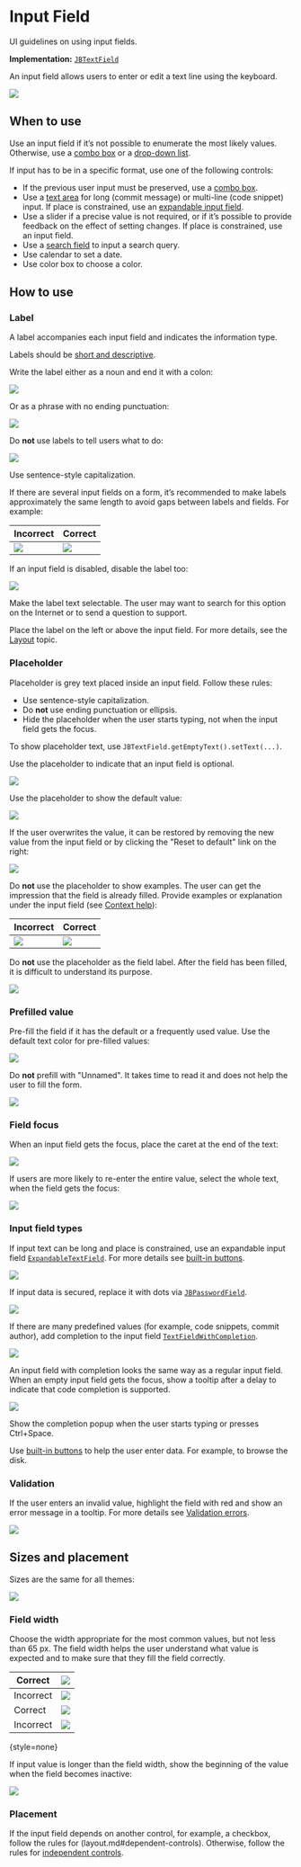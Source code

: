 <!-- Copyright 2000-2024 JetBrains s.r.o. and contributors. Use of this source code is governed by the Apache 2.0 license. -->

# Input Field

<link-summary>UI guidelines on using input fields.</link-summary>

<tldr>

**Implementation:** [`JBTextField`](%gh-ic%/platform/platform-api/src/com/intellij/ui/components/JBTextField.java)

</tldr>

An input field allows users to enter or edit a text line using the keyboard.

![](input_field_example.png)


## When to use

Use an input field if it’s not possible to enumerate the most likely values. Otherwise, use a [combo box](combo_box.md) or a [drop-down list](drop_down.md).

If input has to be in a specific format, use one of the following controls:

* If the previous user input must be preserved, use a [combo box](combo_box.md).
* Use a [text area](text_area.md) for long (commit message) or multi-line (code snippet) input. If place is constrained, use an [expandable input field](#input-field-types).
* Use a slider if a precise value is not required, or if it’s possible to provide feedback on the effect of setting changes. If place is constrained, use an input field.
* Use a [search field](search_field.md) to input a search query.
* Use calendar to set a date.
* Use color box to choose a color.


## How to use

### Label

A label accompanies each input field and indicates the information type.

Labels should be [short and descriptive](writing_short.md).

Write the label either as a noun and end it with a colon:

![](label_noun.png)

Or as a phrase with no ending punctuation:

![](label_sentence.png)


Do **not** use labels to tell users what to do:

![](user_action.png)

Use sentence-style capitalization.

If there are several input fields on a form, it’s recommended to make labels approximately the same length to avoid gaps between labels and fields. For example:

| <format color="Red" style="bold">Incorrect</format> | <format color="Green" style="bold">Correct</format> |
|-----------------------------------------------------|-----------------------------------------------------|
| ![](several_labels_length.png)                      | ![](several_labels_length_1.png)                    |

If an input field is disabled, disable the label too:

![](label_disabled.png)

Make the label text selectable. The user may want to search for this option on the Internet or to send a question to support.

Place the label on the left or above the input field. For more details, see the [Layout](layout.md) topic.


### Placeholder
Placeholder is grey text placed inside an input field. Follow these rules:
* Use sentence-style capitalization.
* Do **not** use ending punctuation or ellipsis.
* Hide the placeholder when the user starts typing, not when the input field gets the focus.

To show placeholder text, use `JBTextField.getEmptyText().setText(...)`.

Use the placeholder to indicate that an input field is optional.

![](placeholder_optional.png)

Use the placeholder to show the default value:

![](placeholder_default.png)

If the user overwrites the value, it can be restored by removing the new value from the input field or by clicking the "Reset to default" link on the right:

![](placeholder_reset.png)

Do **not** use the placeholder to show examples. The user can get the impression that the field is already filled. Provide examples or explanation under the input field (see [Context help](context_help.md)):

| <format color="Red" style="bold">Incorrect</format> | <format color="Green" style="bold">Correct</format> |
|-----------------------------------------------------|-----------------------------------------------------|
| ![](placeholder_examples.png)                       | ![](placeholder_examples_1.png)                     |

Do **not** use the placeholder as the field label. After the field has been filled, it is difficult to understand its purpose.

![](placeholder_label.png)

### Prefilled value
Pre-fill the field if it has the default or a frequently used value. Use the default text color for pre-filled values:

![](prefill.png)

Do **not** prefill with "Unnamed". It takes time to read it and does not help the user to fill the form.

![](prefill_unnamed.png)

### Field focus
When an input field gets the focus, place the caret at the end of the text:

![](focus_end.png)

If users are more likely to re-enter the entire value, select the whole text, when the field gets the focus:

![](focus_all.png)


### Input field types

If input text can be long and place is constrained, use an expandable input field [`ExpandableTextField`](%gh-ic%/platform/platform-api/src/com/intellij/ui/components/fields/ExpandableTextField.java).
For more details see [built-in buttons](built_in_button.md#expand-field).

![](expandable_1.png)

If input data is secured, replace it with dots via [`JBPasswordField`](%gh-ic%/platform/platform-api/src/com/intellij/ui/components/JBPasswordField.java).

![](password.png)

If there are many predefined values (for example, code snippets, commit author), add completion to the input field [`TextFieldWithCompletion`](%gh-ic%/platform/platform-impl/src/com/intellij/util/textCompletion/TextFieldWithCompletion.java).

![](input_field_completion.png)

An input field with completion looks the same way as a regular input field. When an empty input field gets the focus, show a tooltip after a delay to indicate that code completion is supported.

![](completion_tooltip.png)

Show the completion popup when the user starts typing or presses <shortcut>Ctrl+Space</shortcut>.

Use [built-in buttons](built_in_button.md) to help the user enter data. For example, to browse the disk.


### Validation
If the user enters an invalid value, highlight the field with red and show an error message in a tooltip. For more details see [Validation errors](validation_errors.md).

![](input_field_error.png)


## Sizes and placement

Sizes are the same for all themes:

![](input_field_sizes.png)

### Field width

Choose the width appropriate for the most common values, but not less than 65 px. The field width helps the user understand what value is expected and to make sure that they fill the field correctly.

| <format color="Green" style="bold">Correct</format> | ![](input_field_size_1.png) |
|-----------------------------------------------------|-----------------------------|
| <format color="Red" style="bold">Incorrect</format> | ![](input_field_size_2.png) |
| <format color="Green" style="bold">Correct</format> | ![](input_field_size_3.png) |
| <format color="Red" style="bold">Incorrect</format> | ![](input_field_size_4.png) |
{style=none}

If input value is longer than the field width, show the beginning of the value when the field becomes inactive:

![](size_long_name.png)

### Placement

If the input field depends on another control, for example, a checkbox, follow the rules for (layout.md#dependent-controls). Otherwise, follow the rules for [independent controls](layout.md#independent-controls).

<!--
![](sizes_label.png)

![](sizes_button.png)

![](sizes_several.png)
-->
